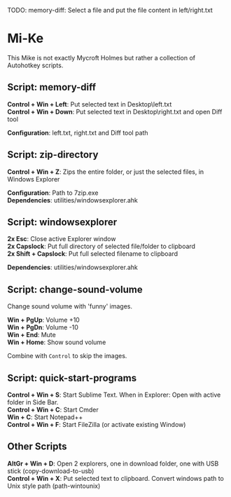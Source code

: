 TODO: memory-diff: Select a file and put the file content in left/right.txt

Mi-Ke
=====
This Mike is not exactly Mycroft Holmes but rather a collection of Autohotkey scripts.


Script: memory-diff
-------------------
**Control + Win + Left**: Put selected text in Desktop\left.txt  
**Control + Win + Down**: Put selected text in Desktop\right.txt and open Diff tool  

**Configuration**: left.txt, right.txt and Diff tool path  


Script: zip-directory
---------------------
**Control + Win + Z**: Zips the entire folder, or just the selected files, in Windows Explorer  

**Configuration**: Path to 7zip.exe  
**Dependencies**: utilities/windowsexplorer.ahk


Script: windowsexplorer
-----------------------
**2x Esc**: Close active Explorer window  
**2x Capslock**: Put full directory of selected file/folder to clipboard  
**2x Shift + Capslock**: Put full selected filename to clipboard

**Dependencies**: utilities/windowsexplorer.ahk


Script: change-sound-volume
---------------------------
Change sound volume with 'funny' images.  

**Win + PgUp**: Volume +10  
**Win + PgDn**: Volume -10  
**Win + End**: Mute  
**Win + Home**: Show sound volume  

Combine with `Control` to skip the images.


Script: quick-start-programs
----------------------------
**Control + Win + S**: Start Sublime Text. When in Explorer: Open with active folder in Side Bar.  
**Control + Win + C**: Start Cmder  
**Win + C**: Start Notepad++  
**Control + Win + F**: Start FileZilla (or activate existing Window)


Other Scripts
-------------
**AltGr + Win + D**: Open 2 explorers, one in download folder, one with USB stick (copy-download-to-usb)  
**Control + Win + X**: Put selected text to clipboard. Convert windows path to Unix style path (path-wintounix)  
